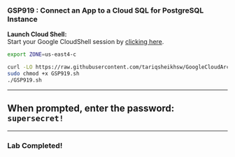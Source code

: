 ### GSP919 : Connect an App to a Cloud SQL for PostgreSQL Instance

 **Launch Cloud Shell:**  
   Start your Google CloudShell session by [clicking here](https://console.cloud.google.com/home/dashboard?project=&pli=1&cloudshell=true).


```bash
export ZONE=us-east4-c
```

```bash
curl -LO https://raw.githubusercontent.com/tariqsheikhsw/GoogleCloudArchitectLabs/main/Solutions/GSP919.sh
sudo chmod +x GSP919.sh
./GSP919.sh
```
---

## When prompted, enter the password: `supersecret!`

---

### Lab Completed!


